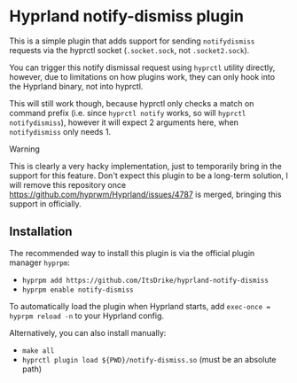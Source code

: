 # Hyprland notify-dismiss plugin

This is a simple plugin that adds support for sending `notifydismiss` requests
via the hyprctl socket (`.socket.sock`, not `.socket2.sock`).

You can trigger this notify dismissal request using `hyprctl` utility directly,
however, due to limitations on how plugins work, they can only hook into the
Hyprland binary, not into hyprctl.

This will still work though, because hyprctl only checks a match on command
prefix (i.e. since `hyprctl notify` works, so will `hyprctl notifydismiss`),
however it will expect 2 arguments here, when `notifydismiss` only needs 1.

> [!WARNING]
> This is clearly a very hacky implementation, just to temporarily
> bring in the support for this feature. Don't expect this plugin to be a
> long-term solution, I will remove this repository once
> https://github.com/hyprwm/Hyprland/issues/4787 is merged, bringing this
> support in officially.

## Installation

The recommended way to install this plugin is via the official plugin manager `hyprpm`:

- `hyprpm add https://github.com/ItsDrike/hyprland-notify-dismiss`
- `hyprpm enable notify-dismiss`

To automatically load the plugin when Hyprland starts, add `exec-once = hyprpm
reload -n` to your Hyprland config.

Alternatively, you can also install manually:

- `make all`
- `hyprctl plugin load ${PWD}/notify-dismiss.so` (must be an absolute path)
